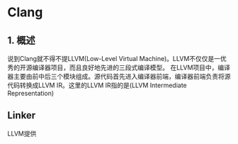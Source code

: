 # Clang

## 1. 概述

说到Clang就不得不提LLVM(Low-Level Virtual Machine)。LLVM不仅仅是一优秀的开源编译器项目，而且良好地先进的三段式编译模型。
在LLVM项目中，编译器主要由前中后三个模块组成。源代码首先进入编译器前端，编译器前端负责将源代码转换成LLVM IR。这里的LLVM IR指的是(LLVM  Intermediate Representation)

## Linker

LLVM提供
